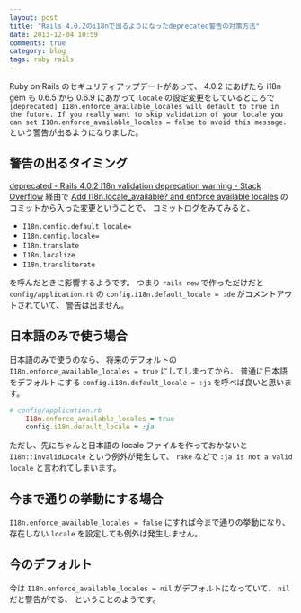 ```yaml
---
layout: post
title: "Rails 4.0.2のi18nで出るようになったdeprecated警告の対策方法"
date: 2013-12-04 10:59
comments: true
category: blog
tags: ruby rails
---
```

Ruby on Rails のセキュリティアップデートがあって、
4.0.2 にあげたら i18n gem も 0.6.5 から 0.6.9 にあがって
`locale` の設定変更をしているところで
`[deprecated] I18n.enforce_available_locales will default to true in the future. If you really want to skip validation of your locale you can set I18n.enforce_available_locales = false to avoid this message.`
という警告が出るようになりました。

<!--more-->

## 警告の出るタイミング

[deprecated - Rails 4.0.2 I18n validation deprecation warning - Stack Overflow](http://stackoverflow.com/questions/20361428/rails-4-0-2-i18n-validation-deprecation-warning)
経由で
[Add I18n.locale_available? and enforce available locales](https://github.com/svenfuchs/i18n/commit/3b6e56e06fd70f6e4507996b017238505e66608c9)
のコミットから入った変更ということで、
コミットログをみてみると、

- `I18n.config.default_locale=`
- `I18n.config.locale=`
- `I18n.translate`
- `I18n.localize`
- `I18n.transliterate`

を呼んだときに影響するようです。
つまり `rails new` で作っただけだと `config/application.rb` の
`config.i18n.default_locale = :de` がコメントアウトされていて、
警告は出ません。

## 日本語のみで使う場合

日本語のみで使うのなら、
将来のデフォルトの
`I18n.enforce_available_locales = true`
にしてしまってから、
普通に日本語をデフォルトにする
`config.i18n.default_locale = :ja`
を呼べば良いと思います。



```ruby
# config/application.rb
    I18n.enforce_available_locales = true
    config.i18n.default_locale = :ja
```

ただし、先にちゃんと日本語の locale ファイルを作っておかないと
`I18n::InvalidLocale`
という例外が発生して、
`rake` などで
`:ja is not a valid locale`
と言われてしまいます。

## 今まで通りの挙動にする場合

`I18n.enforce_available_locales = false`
にすれば今まで通りの挙動になり、
存在しない `locale` を設定しても例外は発生しません。

## 今のデフォルト

今は
`I18n.enforce_available_locales = nil`
がデフォルトになっていて、
`nil` だと警告がでる、
ということのようです。
